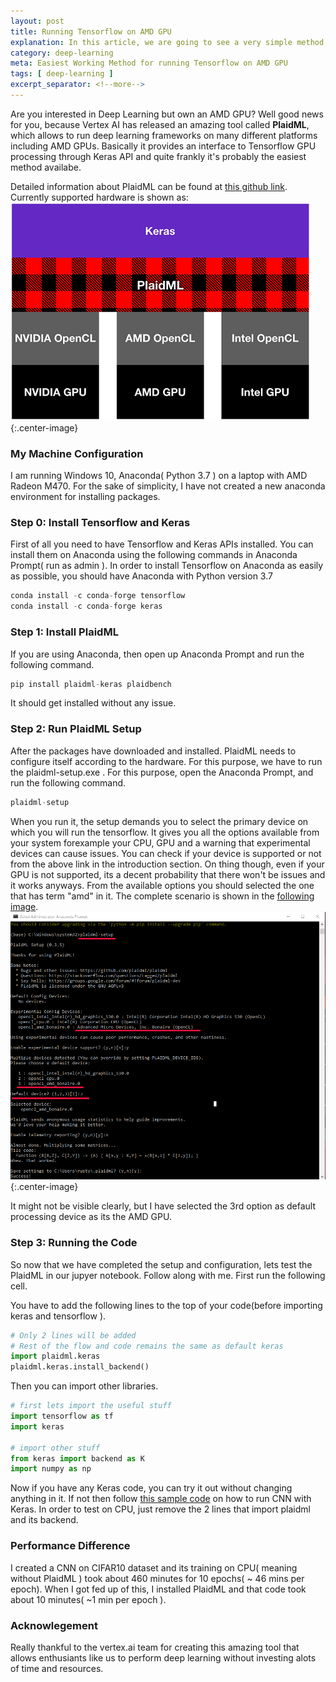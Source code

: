 ```yaml
---
layout: post
title: Running Tensorflow on AMD GPU
explanation: In this article, we are going to see a very simple method on how to run Tensorflow on AMD GPUs.
category: deep-learning
meta: Easiest Working Method for running Tensorflow on AMD GPU
tags: [ deep-learning ] 
excerpt_separator: <!--more-->
---
```


Are you interested in Deep Learning but own an AMD GPU? Well good news for you, because Vertex AI has released an amazing tool called **PlaidML**, which allows to run deep learning frameworks on many different platforms including AMD GPUs. Basically it provides an interface to Tensorflow GPU processing through Keras API and quite frankly it's probably the easiest method availabe.
<!--more-->

Detailed information about  PlaidML can be found at [this github link](https://github.com/plaidml/plaidml). Currently supported hardware is shown as: ![My helpful screenshot](/assets/img/plaid_ml/hardware_supportxsmall.png ){:.center-image}

### My Machine Configuration
I am running Windows 10, Anaconda( Python 3.7 ) on a laptop with AMD Radeon M470. For the sake of simplicity, I have not created a new anaconda environment for installing packages. 

### Step 0: Install Tensorflow and Keras
First of all you need to have Tensorflow and Keras APIs installed.
You can install them on Anaconda using the following commands in Anaconda Prompt( run as admin ). In order to install Tensorflow on Anaconda as easily as possible, you should have Anaconda with Python version 3.7
 ```python
conda install -c conda-forge tensorflow
conda install -c conda-forge keras
```

### Step 1: Install PlaidML
If you are using Anaconda, then open up Anaconda Prompt and run the following command.
```python
pip install plaidml-keras plaidbench
```

It should get installed without any issue.

### Step 2: Run PlaidML Setup
After the packages have downloaded and installed. PlaidML needs to configure itself according to the hardware. For this purpose, we have to run the plaidml-setup.exe . For this purpose, open the Anaconda Prompt, and run the following command.
```python
plaidml-setup
```
When you run it, the setup demands you to select the primary device on which you will run the tensorflow. It gives you all the options available from your system forexample your CPU, GPU and a warning that experimental devices can cause issues. You can check if your device is supported or not from the above link in the introduction section. On thing though, even if your GPU is not supported, its a decent probability that there won't be issues and it works anyways. From the available options you should selected the one that has term "amd" in it. The complete scenario is shown in the  [ following image](/assets/img/plaid_ml/setup.png).
![My helpful screenshot](/assets/img/plaid_ml/setup.png ){:.center-image}

It might not be visible clearly, but I have selected the 3rd option as default processing device as its the AMD GPU.

### Step 3: Running the Code
So now that we have completed the setup and configuration, lets test the PlaidML in our jupyer notebook. Follow along with me.
First run the following cell.

You have to add the following lines to the top of your code(before importing keras and tensorflow ). 
```python
# Only 2 lines will be added
# Rest of the flow and code remains the same as default keras
import plaidml.keras
plaidml.keras.install_backend()
```

Then you can import other libraries.
```python
# first lets import the useful stuff
import tensorflow as tf
import keras

# import other stuff
from keras import backend as K
import numpy as np
```

Now if you have any Keras code, you can try it out without changing anything in it. If not then follow [this sample code](https://github.com/keras-team/keras/blob/master/examples/mnist_cnn.py) on how to run CNN with Keras. In order to test on CPU, just remove the 2 lines that import plaidml and its backend.
### Performance Difference
I created a CNN on CIFAR10 dataset and its training on CPU( meaning without PlaidML ) took about 460 minutes for 10 epochs( ~ 46 mins per epoch). When I got fed up of this, I installed PlaidML and that code took about 10 minutes( ~1 min per epoch ). 

### Acknowlegement
Really thankful to the vertex.ai team for creating this amazing tool that allows enthusiants like us to perform deep learning without investing alots of time and resources.


